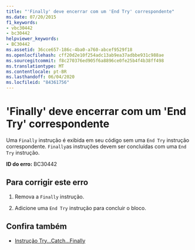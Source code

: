 ```yaml
---
title: "'Finally' deve encerrar com um 'End Try' correspondente"
ms.date: 07/20/2015
f1_keywords:
- vbc30442
- bc30442
helpviewer_keywords:
- BC30442
ms.assetid: 36cce657-186c-4ba0-a760-abcef9529f18
ms.openlocfilehash: cff20d2e10f254adc13ab9ea37adbbe931c988ae
ms.sourcegitcommit: f8c270376ed905f6a8896ce0fe25b4f4b38ff498
ms.translationtype: MT
ms.contentlocale: pt-BR
ms.lasthandoff: 06/04/2020
ms.locfileid: "84361756"
---
```

# <a name="finally-must-end-with-a-matching-end-try"></a>'Finally' deve encerrar com um 'End Try' correspondente
Uma `Finally` instrução é exibida em seu código sem uma `End Try` instrução correspondente. `Finally`as instruções devem ser concluídas com uma `End Try` instrução.  
  
 **ID do erro:** BC30442  
  
## <a name="to-correct-this-error"></a>Para corrigir este erro  
  
1. Remova a `Finally` instrução.  
  
2. Adicione uma `End Try` instrução para concluir o bloco.  
  
## <a name="see-also"></a>Confira também

- [Instrução Try...Catch...Finally](../language-reference/statements/try-catch-finally-statement.md)
